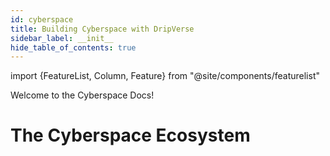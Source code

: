 ```yaml
---
id: cyberspace
title: Building Cyberspace with DripVerse
sidebar_label: __init__
hide_table_of_contents: true
---
```

import {FeatureList, Column, Feature} from "@site/components/featurelist"

Welcome to the Cyberspace Docs!

<h1 className="text-center big-title" >The Cyberspace Ecosystem</h1>

<FeatureList>
  <Column title="Building Blocks" size="3">
    <Feature url="#" title="Digital Assets" subtitle="NFT, SBT, ..." image="cyberspace/digital-asset.png" />
    <Feature url="#" title="Communication" subtitle="Text, voice, video, ..." image="cyberspace/communication.png" />
  </Column>
</FeatureList>
